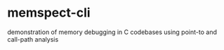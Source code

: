 # memspect-cli
demonstration of memory debugging in C codebases using point-to  and call-path analysis
